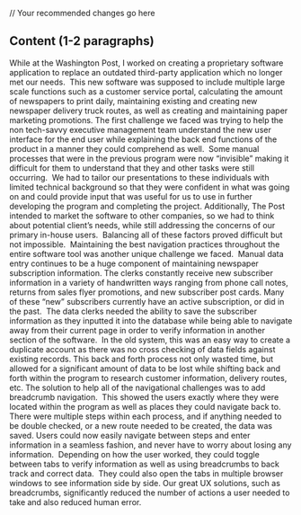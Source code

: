 // Your recommended changes go here

## Content (1-2 paragraphs)
  While at the Washington Post, I worked on creating a proprietary software application to replace an outdated third-party application which no longer met our needs.  This new software was supposed to include multiple large scale functions such as a customer service portal, calculating the amount of newspapers to print daily, maintaining existing and creating new newspaper delivery truck routes, as well as creating and maintaining paper marketing promotions.  The first challenge we faced was trying to help the non tech-savvy executive management team understand the new user interface for the end user while explaining the back end functions of the product in a manner they could comprehend as well.  Some manual processes that were in the previous program were now “invisible” making it difficult for them to understand that they and other tasks were still occurring.  We had to tailor our presentations to these individuals with limited technical background so that they were confident in what was going on and could provide input that was useful for us to use in further developing the program and completing the project.  Additionally, The Post intended to market the software to other companies, so we had to think about potential client’s needs, while still addressing the concerns of our primary in-house users.  Balancing all of these factors proved difficult but not impossible.
 Maintaining the best navigation practices throughout the entire software tool was another unique challenge we faced.  Manual data entry continues to be a huge component of maintaining newspaper subscription information.  The clerks constantly receive new subscriber information in a variety of handwritten ways ranging from phone call notes, returns from sales flyer promotions, and new subscriber post cards.  Many of these “new” subscribers currently have an active subscription, or did in the past.  The data clerks needed the ability to save the subscriber information as they inputted it into the database while being able to navigate away from their current page in order to verify information in another section of the software.  In the old system, this was an easy way to create a duplicate account as there was no cross checking of data fields against existing records.  This back and forth process not only wasted time, but allowed for a significant amount of data to be lost while shifting back and forth within the program to research customer information, delivery routes, etc.  The solution to help all of the navigational challenges was to add breadcrumb navigation.  This showed the users exactly where they were located within the program as well as places they could navigate back to.  There were multiple steps within each process, and if anything needed to be double checked, or a new route needed to be created, the data was saved.  Users could now easily navigate between steps and enter information in a seamless fashion, and never have to worry about losing any information.  Depending on how the user worked, they could toggle between tabs to verify information as well as using breadcrumbs to back track and correct data.  They could also open the tabs in multiple browser windows to see information side by side.  Our great UX solutions, such as breadcrumbs, significantly reduced the number of actions a user needed to take and also reduced human error.
